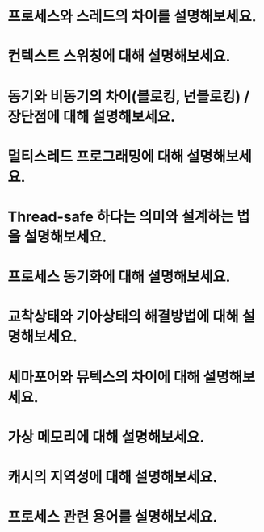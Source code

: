 # 프로세스와 스레드의 차이를 설명해보세요.

# 컨텍스트 스위칭에 대해 설명해보세요.

# 동기와 비동기의 차이(블로킹, 넌블로킹) / 장단점에 대해 설명해보세요.

# 멀티스레드 프로그래밍에 대해 설명해보세요.

# Thread-safe 하다는 의미와 설계하는 법을 설명해보세요.

# 프로세스 동기화에 대해 설명해보세요.

# 교착상태와 기아상태의 해결방법에 대해 설명해보세요.

# 세마포어와 뮤텍스의 차이에 대해 설명해보세요.

# 가상 메모리에 대해 설명해보세요.

# 캐시의 지역성에 대해 설명해보세요.

# 프로세스 관련 용어를 설명해보세요.
